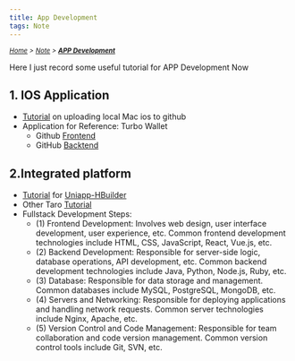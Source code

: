 ```yaml
---
title: App Development
tags: Note
---
```

*<small>[Home](/Home/index.html) > [Note](/tags/Note/index.html) > **[APP Development](/2023/09/11/Note笔记/APP-Development/index.html)**</small>*

Here  I just record some useful tutorial for APP Development Now
## 1. IOS Application
- [Tutorial](https://blog.csdn.net/daleiwang/article/details/31347387) on uploading local Mac ios to github
- Application for Reference: Turbo Wallet
  - Github [Frontend](https://github.com/Kyxie/money-management.git)
  - GitHub [Backtend](https://github.com/Kyxie/money-back.git)
## 2.Integrated platform
- [Tutorial](https://doc.macwk.cc/docs/project-deployment/uniapp/base) for [Uniapp-HBuilder](https://uniapp.dcloud.net.cn/quickstart.html#)
- Other Taro [Tutorial](https://taro.jd.com)
- Fullstack Development Steps:
  - (1) Frontend Development: Involves web design, user interface development, user experience, etc. Common frontend development technologies include HTML, CSS, JavaScript, React, Vue.js, etc.
  - (2) Backend Development: Responsible for server-side logic, database operations, API development, etc. Common backend development technologies include Java, Python, Node.js, Ruby, etc.
  - (3) Database: Responsible for data storage and management. Common databases include MySQL, PostgreSQL, MongoDB, etc.
  - (4) Servers and Networking: Responsible for deploying applications and handling network requests. Common server technologies include Nginx, Apache, etc.
  - (5) Version Control and Code Management: Responsible for team collaboration and code version management. Common version control tools include Git, SVN, etc.

